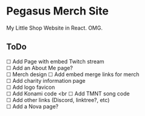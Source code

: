 # Pegasus Merch Site
My Little Shop Website in React. OMG.

## ToDo

☐ Add Page with embed Twitch stream <br>
☐ Add an About Me page? <br>
☐ Merch design
☐ Add embed merge links for merch <br>
☐ Add charity information page <br>
☐ Add logo favicon <br>
☐ Add Konami code <br
☐ Add TMNT song code <br>
☐ Add other links (Discord, linktree?, etc) <br>
☐ Add a Nova page? <br>
